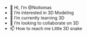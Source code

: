 - 👋 Hi, I’m @Noitomas
- 👀 I’m interested in 3D Modeling
- 🌱 I’m currently learning 3D
- 💞️ I’m looking to collaborate on 3D
- 📫 How to reach me Little 3D snake

<!---
Noitomas/Noitomas is a ✨ special ✨ repository because its `README.md` (this file) appears on your GitHub profile.
You can click the Preview link to take a look at your changes.
--->
